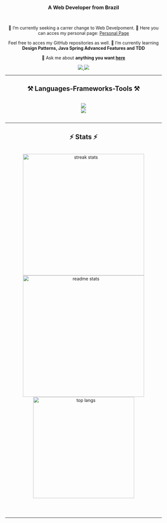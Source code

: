 <h3 align="center">A Web Developer from Brazil</h3>

<br/>

<div align="center">
 
 🔭 I’m currently seeking a carrer change to Web Develpoment.
 🔭 Here you can acces my personal page:
  <a href="https://allogica.com/">Personal Page</a>
  
Feel free to acces my GitHub repositories as well.
 🌱 I’m currently learning **Design Patterns, Java Spring Advanced Features and TDD**

💬 Ask me about **anything you want [here](https://github.com/GustavoCostaBR/GustavoCostaBR/issues)**


 </div>
 
<div align="center"> 
  <a href="mailto:gustavocosta.nh@gmail.com">
    <img src="https://img.shields.io/badge/Gmail-333333?style=for-the-badge&logo=gmail&logoColor=red" />
  </a>
  <a href="https://www.linkedin.com/in/gustavo-da-costa" target="_blank">
    <img src="https://img.shields.io/badge/LinkedIn-0077B5?style=for-the-badge&logo=linkedin&logoColor=white" target="_blank" />
  </a>
</div>

 <hr/>
 
<h2 align="center">⚒️ Languages-Frameworks-Tools ⚒️</h2>
<br/>
<div align="center">
  <img src="https://skillicons.dev/icons?i=java,spring,python,django,mysql,postgresql,javascript,c,cpp" /><br>
  <img src="https://skillicons.dev/icons?i=vscode,git,html,css,figma,bootstrap" />
</div>

<br/>
<hr/>

<h2 align="center">⚡ Stats ⚡</h2>
<br>
<div align=center>
  <img width=390 src="https://streak-stats.demolab.com/?user=GustavoCostaBR&count_private=true&theme=react&border_radius=10" alt="streak stats"/>
  <img width=390 src="https://github-readme-stats.vercel.app/api?username=GustavoCostaBR&count_private=true&show_icons=true&theme=react&rank_icon=github&border_radius=10" alt="readme stats" />
  <br/>
  <img width=325 align="center" src="https://github-readme-stats.vercel.app/api/top-langs/?username=GustavoCostaBR&hide=HTML&langs_count=8&layout=compact&theme=react&border_radius=10&size_weight=0.5&count_weight=0.5&exclude_repo=github-readme-stats" alt="top langs" />
</div>

<br/><br/>

<hr/>


